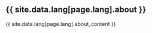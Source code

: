 <!-- 将静态内容改为动态引用 -->
<section id="about">
  <h2>{{ site.data.lang[page.lang].about }}</h2>
  <p>{{ site.data.lang[page.lang].about_content }}</p>
</section>
